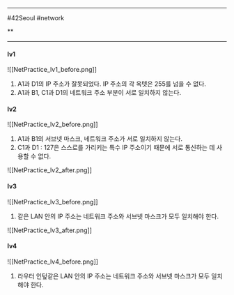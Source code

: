
---

#42Seoul #network 

**

---

#### lv1

![[NetPractice_lv1_before.png]]

1. A1과 D1의 IP 주소가 잘못되었다. IP 주소의 각 옥텟은 255를 넘을 수 없다.
2. A1과 B1, C1과 D1의 네트워크 주소 부분이 서로 일치하지 않는다.

#### lv2

![[NetPractice_lv2_before.png]]

1. A1과 B1의 서브넷 마스크, 네트워크 주소가 서로 일치하지 않는다.
2. C1과 D1 : 127은 스스로를 가리키는 특수 IP 주소이기 때문에 서로 통신하는 데 사용할 수 없다.

![[NetPractice_lv2_after.png]]

#### lv3

![[NetPractice_lv3_before.png]]

1. 같은 LAN 안의 IP 주소는 네트워크 주소와 서브넷 마스크가 모두 일치해야 한다.

![[NetPractice_lv3_after.png]]

#### lv4

![[NetPractice_lv4_before.png]]

1. 라우터 인텊같은 LAN 안의 IP 주소는 네트워크 주소와 서브넷 마스크가 모두 일치해야 한다.